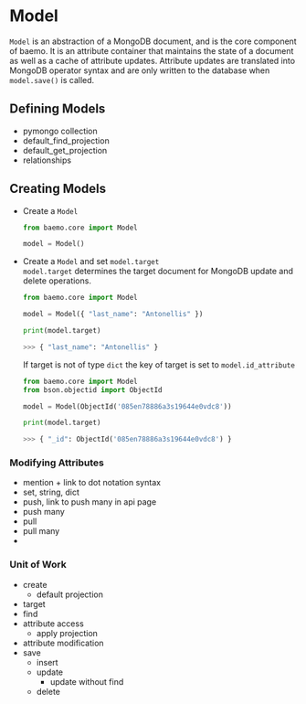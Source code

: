 # Model
```Model``` is an abstraction of a MongoDB document, and is the core component
of baemo. It is an attribute container that maintains the state of
a document as well as a cache of attribute updates. Attribute updates are
translated into MongoDB operator syntax and are only written to the database
when ```model.save()``` is called.

## Defining Models

* pymongo collection
* default_find_projection
* default_get_projection
* relationships

## Creating Models
* Create a ```Model```
  ```python
  from baemo.core import Model

  model = Model()
  ```

* Create a ```Model``` and set ```model.target```  
  ```model.target``` determines the target document for MongoDB update and delete
  operations.
  ```python
  from baemo.core import Model

  model = Model({ "last_name": "Antonellis" })

  print(model.target)
  ```
  ```python
  >>> { "last_name": "Antonellis" }
  ```
  If target is not of type ```dict``` the key of target is set
  to ```model.id_attribute```
  ```python
  from baemo.core import Model
  from bson.objectid import ObjectId

  model = Model(ObjectId('085en78886a3s19644e0vdc8'))

  print(model.target)
  ```
  ```python
  >>> { "_id": ObjectId('085en78886a3s19644e0vdc8') }
  ```

### Modifying Attributes
* mention + link to dot notation syntax
* set, string, dict
* push, link to push many in api page
* push many
* pull
* pull many
*

### Unit of Work
* create
  * default projection
* target
* find
* attribute access
  * apply projection
* attribute modification
* save
  * insert
  * update
    * update without find
  * delete